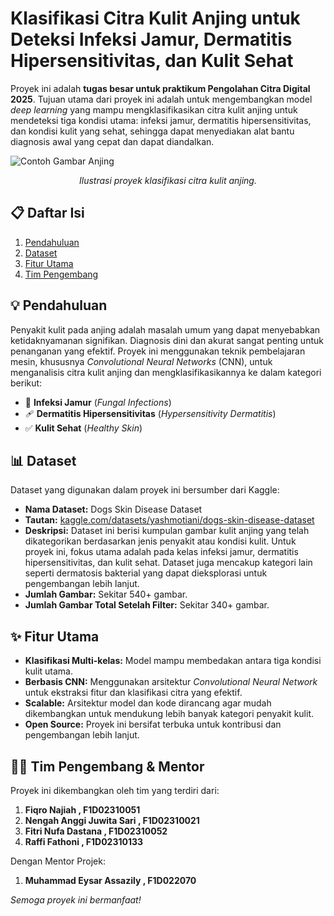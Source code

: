 # Klasifikasi Citra Kulit Anjing untuk Deteksi Infeksi Jamur, Dermatitis Hipersensitivitas, dan Kulit Sehat

Proyek ini adalah **tugas besar untuk praktikum Pengolahan Citra Digital 2025**. Tujuan utama dari proyek ini adalah untuk mengembangkan model *deep learning* yang mampu mengklasifikasikan citra kulit anjing untuk mendeteksi tiga kondisi utama: infeksi jamur, dermatitis hipersensitivitas, dan kondisi kulit yang sehat, sehingga dapat menyediakan alat bantu diagnosis awal yang cepat dan dapat diandalkan.

![Contoh Gambar Anjing](https://placehold.co/600x300/EFEFEF/AAAAAA?text=Contoh+Citra+Dataset)
*<p align="center">Ilustrasi proyek klasifikasi citra kulit anjing.</p>*

## 📋 Daftar Isi

1.  [Pendahuluan](#-pendahuluan)
2.  [Dataset](#-dataset)
3.  [Fitur Utama](#-fitur-utama)
4.  [Tim Pengembang](#-tim-pengembang)

## 💡 Pendahuluan

Penyakit kulit pada anjing adalah masalah umum yang dapat menyebabkan ketidaknyamanan signifikan. Diagnosis dini dan akurat sangat penting untuk penanganan yang efektif. Proyek ini menggunakan teknik pembelajaran mesin, khususnya *Convolutional Neural Networks* (CNN), untuk menganalisis citra kulit anjing dan mengklasifikasikannya ke dalam kategori berikut:
* 🍄 **Infeksi Jamur** (*Fungal Infections*)
* 🩹 **Dermatitis Hipersensitivitas** (*Hypersensitivity Dermatitis*)
* ✅ **Kulit Sehat** (*Healthy Skin*)

## 📊 Dataset

Dataset yang digunakan dalam proyek ini bersumber dari Kaggle:

* **Nama Dataset:** Dogs Skin Disease Dataset
* **Tautan:** [kaggle.com/datasets/yashmotiani/dogs-skin-disease-dataset](https://www.kaggle.com/datasets/yashmotiani/dogs-skin-disease-dataset?select=Dogs)
* **Deskripsi:** Dataset ini berisi kumpulan gambar kulit anjing yang telah dikategorikan berdasarkan jenis penyakit atau kondisi kulit. Untuk proyek ini, fokus utama adalah pada kelas infeksi jamur, dermatitis hipersensitivitas, dan kulit sehat. Dataset juga mencakup kategori lain seperti dermatosis bakterial yang dapat dieksplorasi untuk pengembangan lebih lanjut.
* **Jumlah Gambar:** Sekitar 540+ gambar.
* **Jumlah Gambar Total Setelah Filter:** Sekitar 340+ gambar.

## ✨ Fitur Utama

* **Klasifikasi Multi-kelas:** Model mampu membedakan antara tiga kondisi kulit utama.
* **Berbasis CNN:** Menggunakan arsitektur *Convolutional Neural Network* untuk ekstraksi fitur dan klasifikasi citra yang efektif.
* **Scalable:** Arsitektur model dan kode dirancang agar mudah dikembangkan untuk mendukung lebih banyak kategori penyakit kulit.
* **Open Source:** Proyek ini bersifat terbuka untuk kontribusi dan pengembangan lebih lanjut.

## 🧑‍💻 Tim Pengembang & Mentor

Proyek ini dikembangkan oleh tim yang terdiri dari:
1.  **Fiqro Najiah , F1D02310051**
2.  **Nengah Anggi Juwita Sari , F1D02310021**
3.  **Fitri Nufa Dastana , F1D02310052**
4.  **Raffi Fathoni , F1D02310133**

Dengan Mentor Projek:
1.  **Muhammad Eysar Assazily , F1D022070**


*Semoga proyek ini bermanfaat!*
